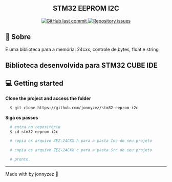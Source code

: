 <h2 align="center">
  <strong>STM32 EEPROM I2C</strong>
</h2>

<p align="center">
  <a href="https://github.com/pedrozez/config-vscode/commits/master">
    <img alt="GitHub last commit" src="https://img.shields.io/github/last-commit/jonnyzez/stm32-eeprom-i2c">
  </a>
  
  <a href="https://github.com/jonnyzez/stm32-eeprom-i2c/issues">
    <img alt="Repository issues" src="https://img.shields.io/github/issues/jonnyzez/stm32-eeprom-i2c">
  </a>
</p>

## 📃 Sobre
É uma biblioteca para a memória: 24cxx, controle de bytes, float e string

## Biblioteca desenvolvida para STM32 CUBE IDE

## 💻 Getting started

**Clone the project and access the folder**
```bash
  $ git clone https://github.com/jonnyzez/stm32-eeprom-i2c
```
**Siga os passos**
```bash
  # entra no repositório
  $ cd stm32-eeprom-i2c

  # copia os arquivo ZEZ-24CXX.h para a pasta Inc do seu projeto

  # copia os arquivo ZEZ-24CXX.c para a pasta Src do seu projeto

  # pronto.
```

---
Made with by jonnyzez :wave: